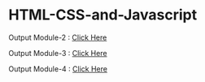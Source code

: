 # HTML-CSS-and-Javascript

Output Module-2 : [Click Here](https://yamity.github.io/HTML-CSS-and-Javascript/module-2/index.html)

Output Module-3 : [Click Here](https://yamity.github.io/HTML-CSS-and-Javascript/module-3/index.html)

Output Module-4 : [Click Here](https://yamity.github.io/HTML-CSS-and-Javascript/module-4/index.html)
